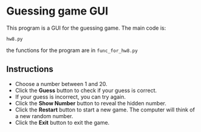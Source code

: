 # Guessing game GUI

This program is a GUI for the guessing game.
The main code is:
```
hw8.py
```
the functions for the program are in `func_for_hw8.py`

## Instructions

* Choose a number between 1 and 20.
* Click the __Guess__ button to check if your guess is correct.
* If your guess is incorrect, you can try again.
* Click the __Show Number__ button to reveal the hidden number.
* Click the __Restart__ button to start a new game. The computer will think of a new random number.
* Click the __Exit__ button to exit the game.

